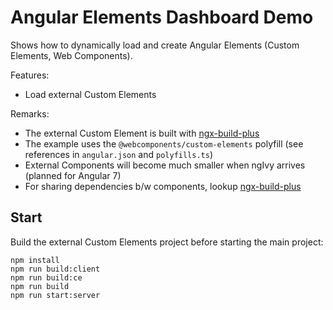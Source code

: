 # Angular Elements Dashboard Demo

Shows how to dynamically load and create Angular Elements (Custom Elements, Web Components).

Features:
- Load external Custom Elements

Remarks:
- The external Custom Element is built with [ngx-build-plus](https://www.npmjs.com/package/ngx-build-plus)
- The example uses the ``@webcomponents/custom-elements`` polyfill (see references in ``angular.json`` and ``polyfills.ts``)
- External Components will become much smaller when ngIvy arrives (planned for Angular 7)
- For sharing dependencies b/w components, lookup [ngx-build-plus](https://www.npmjs.com/package/ngx-build-plus)

## Start

Build the external Custom Elements project before starting the main project:

```
npm install
npm run build:client
npm run build:ce
npm run build
npm run start:server
```
